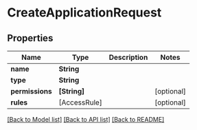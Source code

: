 # CreateApplicationRequest

## Properties
Name | Type | Description | Notes
------------ | ------------- | ------------- | -------------
**name** | **String** |  | 
**type** | **String** |  | 
**permissions** | **[String]** |  | [optional] 
**rules** | [AccessRule] |  | [optional] 

[[Back to Model list]](../README.md#documentation-for-models) [[Back to API list]](../README.md#documentation-for-api-endpoints) [[Back to README]](../README.md)



